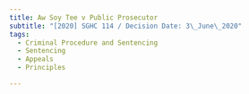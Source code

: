```yaml
---
title: Aw Soy Tee v Public Prosecutor
subtitle: "[2020] SGHC 114 / Decision Date: 3\_June\_2020"
tags:
  - Criminal Procedure and Sentencing
  - Sentencing
  - Appeals
  - Principles

---
```

